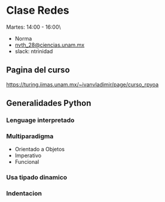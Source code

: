 # Clase Redes

Martes:  14:00 - 16:00\

- Norma
- nvth_28@ciencias.unam.mx
- slack: ntrinidad

## Pagina del curso

https://turing.iimas.unam.mx/~ivanvladimir/page/curso_rpyoa

## Generalidades Python

### Lenguage interpretado
### Multiparadigma
- Orientado a Objetos
- Imperativo
- Funcional
### Usa tipado dinamico
### Indentacion
